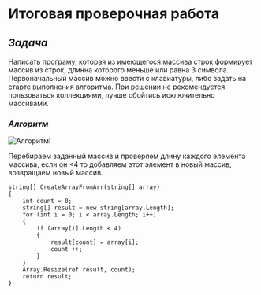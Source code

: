 # Итоговая проверочная работа
## *Задача*

 Написать програму, которая из имеющегося массива строк формирует массив из строк, 
 длинна которого меньше или равна 3 символа. 
 Первоначальный массив можно ввести с клавиатуры, 
 либо задать на старте выполнения алгоритма. 
 При решении не рекомендуется пользоваться коллекциями, 
 лучше обойтись исключительно массивами.

### *Алгоритм*
![Алгоритм!](Algoritm.jpeg)


Перебираем заданный массив и проверяем длину каждого элемента массива, если он 
<4 то добавляем этот элемент в новый массив, возвращаем новый массив.



```
string[] CreateArrayFromArr(string[] array)
{
    int count = 0;
    string[] result = new string[array.Length];
    for (int i = 0; i < array.Length; i++)
    {
        if (array[i].Length < 4)
        {
            result[count] = array[i];
            count ++;
        }
    }
    Array.Resize(ref result, count);
    return result;
}
```
